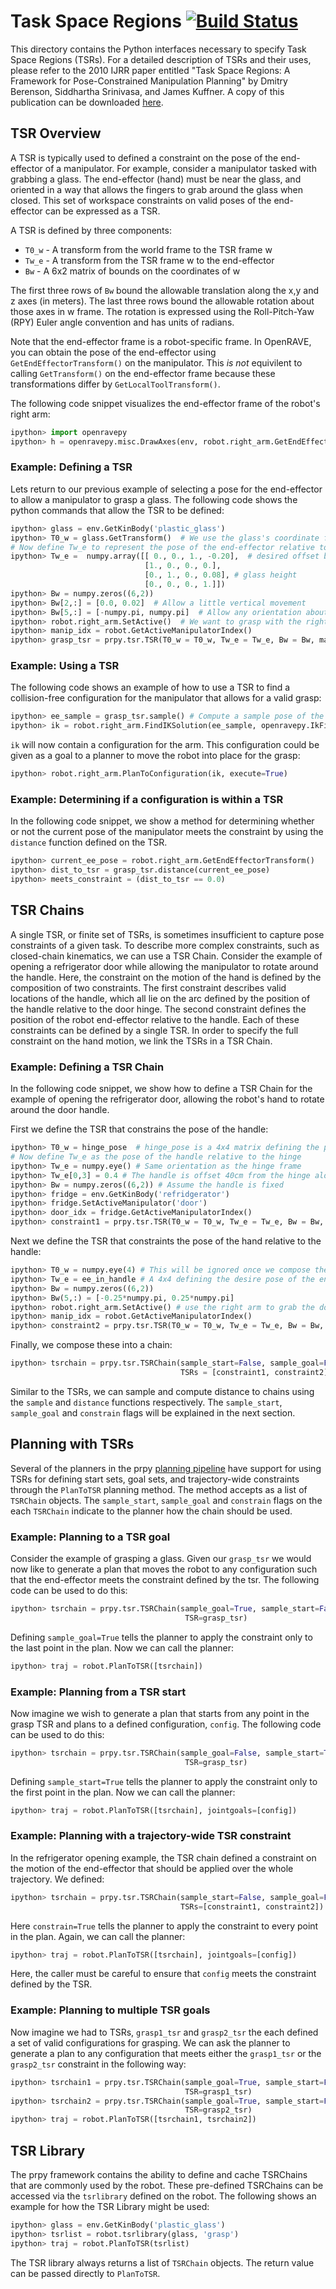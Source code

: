 # Task Space Regions [![Build Status](https://travis-ci.org/personalrobotics/tsr.svg?branch=master)](https://travis-ci.org/personalrobotics/tsr)

This directory contains the Python interfaces necessary to specify Task Space Regions (TSRs). For a detailed description of TSRs and their uses, please refer to the 2010 IJRR paper entitled "Task Space Regions: A Framework for Pose-Constrained
Manipulation Planning" by Dmitry Berenson, Siddhartha Srinivasa, and James Kuffner.  A copy of this publication can be downloaded [here](https://www.ri.cmu.edu/pub_files/2011/10/dmitry_ijrr10-1.pdf).

## TSR Overview
A TSR is typically used to defined a constraint on the pose of the end-effector of a manipulator. For example, consider a manipulator tasked with grabbing a glass. The end-effector (hand) must be near the glass, and oriented in a way that allows the fingers to grab around the glass when closed. This set of workspace constraints on valid poses of the end-effector can be expressed as a TSR.

A TSR is defined by three components:
* `T0_w` - A transform from the world frame to the TSR frame w
* `Tw_e` - A transform from the TSR frame w to the end-effector
* `Bw` - A 6x2 matrix of bounds on the coordinates of w

The first three rows of `Bw` bound the allowable translation along the x,y and z axes (in meters).  The last three rows bound the allowable rotation about those axes in w frame.  The rotation is expressed using the Roll-Pitch-Yaw (RPY) Euler angle convention and has units of radians.

Note that the end-effector frame is a robot-specific frame. In OpenRAVE, you can obtain the pose of the end-effector using ```GetEndEffectorTransform()``` on the manipulator. This *is not* equivilent to calling `GetTransform()` on the end-effector frame because these transformations differ by `GetLocalToolTransform()`.

The following code snippet visualizes the end-effector frame of the robot's right arm:
```python
ipython> import openravepy
ipython> h = openravepy.misc.DrawAxes(env, robot.right_arm.GetEndEffectorTransform())
```
### Example: Defining a TSR
Lets return to our previous example of selecting a pose for the end-effector to allow a manipulator to grasp a glass. The following code shows the python commands that allow the TSR to be defined:
```python
ipython> glass = env.GetKinBody('plastic_glass')
ipython> T0_w = glass.GetTransform()  # We use the glass's coordinate frame as the w frame
# Now define Tw_e to represent the pose of the end-effector relative to the glass
ipython> Tw_e =  numpy.array([[ 0., 0., 1., -0.20],  # desired offset between end-effector and object along x-axis 
                              [1., 0., 0., 0.], 
                              [0., 1., 0., 0.08], # glass height
                              [0., 0., 0., 1.]])  
ipython> Bw = numpy.zeros((6,2))
ipython> Bw[2,:] = [0.0, 0.02]  # Allow a little vertical movement
ipython> Bw[5,:] = [-numpy.pi, numpy.pi]  # Allow any orientation about the z-axis of the glass
ipython> robot.right_arm.SetActive()  # We want to grasp with the right arm
ipython> manip_idx = robot.GetActiveManipulatorIndex()
ipython> grasp_tsr = prpy.tsr.TSR(T0_w = T0_w, Tw_e = Tw_e, Bw = Bw, manip = manip_idx)
```
### Example: Using a TSR
The following code shows an example of how to use a TSR to find a collision-free configuration for the manipulator that allows for a valid grasp:
```python
ipython> ee_sample = grasp_tsr.sample() # Compute a sample pose of the end-effector
ipython> ik = robot.right_arm.FindIKSolution(ee_sample, openravepy.IkFilterOptions.CheckEnvCollisions)  
```
```ik``` will now contain a configuration for the arm.  This configuration could be given as a goal to a planner to move the robot into place for the grasp:
```python
ipython> robot.right_arm.PlanToConfiguration(ik, execute=True)
```
### Example: Determining if a configuration is within a TSR
In the following code snippet, we show a method for determining whether or not the current pose of the manipulator meets the constraint by using the ```distance``` function defined on the TSR.
```python
ipython> current_ee_pose = robot.right_arm.GetEndEffectorTransform()
ipython> dist_to_tsr = grasp_tsr.distance(current_ee_pose)
ipython> meets_constraint = (dist_to_tsr == 0.0)
```

## TSR Chains
A single TSR, or finite set of TSRs, is sometimes insufficient to capture pose constraints of a given task. To describe more complex constraints, such as closed-chain kinematics, we can use a TSR Chain.  Consider the example of opening a refrigerator door while allowing the manipulator to rotate around the handle. Here, the constraint on the motion of the hand is defined by the composition of two constraints.  The first constraint describes valid locations of the handle, which all lie on the arc defined by the position of the handle relative to the door hinge.  The second constraint defines the position of the robot end-effector relative to the handle. Each of these constraints can be defined by a single TSR. In order to specify the full constraint on the hand motion, we link the TSRs in a TSR Chain.  

### Example: Defining a TSR Chain
In the following code snippet, we show how to define a TSR Chain for the example of opening the refrigerator door, allowing the robot's hand to rotate around the door handle.

First we define the TSR that constrains the pose of the handle:
```python
ipython> T0_w = hinge_pose  # hinge_pose is a 4x4 matrix defining the pose of the hinge in world frame
# Now define Tw_e as the pose of the handle relative to the hinge
ipython> Tw_e = numpy.eye() # Same orientation as the hinge frame
ipython> Tw_e[0,3] = 0.4 # The handle is offset 40cm from the hinge along the x-axis of the hinge-frame
ipython> Bw = numpy.zeros((6,2)) # Assume the handle is fixed
ipython> fridge = env.GetKinBody('refridgerator')
ipython> fridge.SetActiveManipulator('door')
ipython> door_idx = fridge.GetActiveManipulatorIndex()
ipython> constraint1 = prpy.tsr.TSR(T0_w = T0_w, Tw_e = Tw_e, Bw = Bw, manip = door_idx)
```

Next we define the TSR that constraints the pose of the hand relative to the handle:
```python
ipython> T0_w = numpy.eye(4) # This will be ignored once we compose the chain
ipython> Tw_e = ee_in_handle # A 4x4 defining the desire pose of the end-effector relative to handle
ipython> Bw = numpy.zeros((6,2))
ipython> Bw(5,:) = [-0.25*numpy.pi, 0.25*numpy.pi]
ipython> robot.right_arm.SetActive() # use the right arm to grab the door
ipython> manip_idx = robot.GetActiveManipulatorIndex()
ipython> constraint2 = prpy.tsr.TSR(T0_w = T0_w, Tw_e = Tw_e, Bw = Bw, manip = manip_idx)
```

Finally, we compose these into a chain:
```python
ipython> tsrchain = prpy.tsr.TSRChain(sample_start=False, sample_goal=False, constrain=True, 
                                      TSRs = [constraint1, constraint2])
```
Similar to the TSRs, we can sample and compute distance to chains using the ```sample``` and ```distance``` functions respectively. The ```sample_start```, ```sample_goal``` and ```constrain``` flags will be explained in the next section. 

## Planning with TSRs
Several of the planners in the prpy [planning pipeline](https://github.com/personalrobotics/prpy/tree/master/src/prpy/planning) have support for using TSRs for defining start sets, goal sets, and trajectory-wide constraints through the `PlanToTSR` planning method. The method accepts as a list of `TSRChain` objects. The `sample_start`, `sample_goal` and `constrain` flags on the each `TSRChain` indicate to the planner how the chain should be used.

### Example: Planning to a TSR goal
Consider the example of grasping a glass. Given our `grasp_tsr` we would now like to generate a plan that moves the robot to any configuration such that the end-effector meets the constraint defined by the tsr.  The following code can be used to do this:
```python
ipython> tsrchain = prpy.tsr.TSRChain(sample_goal=True, sample_start=False, constrain=False,
                                       TSR=grasp_tsr)
```
Defining `sample_goal=True` tells the planner to apply the constraint only to the last point in the plan. Now we can call the planner:
```python
ipython> traj = robot.PlanToTSR([tsrchain])
```
### Example: Planning from a TSR start
Now imagine we wish to generate a plan that starts from any point in the grasp TSR and plans to a defined configuration, `config`. The following code can be used to do this:
```python
ipython> tsrchain = prpy.tsr.TSRChain(sample_goal=False, sample_start=True, constrain=False,
                                       TSR=grasp_tsr)
```
Defining ```sample_start=True``` tells the planner to apply the constraint only to the first point in the plan. Now we can call the planner:
```python
ipython> traj = robot.PlanToTSR([tsrchain], jointgoals=[config])
```
### Example: Planning with a trajectory-wide TSR constraint
In the refrigerator opening example, the TSR chain defined a constraint on the motion of the end-effector that should be applied over the whole trajectory.  We defined:
```python
ipython> tsrchain = prpy.tsr.TSRChain(sample_start=False, sample_goal=False, constrain=True, 
                                      TSRs=[constraint1, constraint2])
```
Here ```constrain=True``` tells the planner to apply the constraint to every point in the plan.  Again, we can call the planner:
```python
ipython> traj = robot.PlanToTSR([tsrchain], jointgoals=[config])
```
Here, the caller must be careful to ensure that ```config``` meets the constraint defined by the TSR. 

### Example: Planning to multiple TSR goals
Now imagine we had to TSRs, `grasp1_tsr` and `grasp2_tsr` the each defined a set of valid configurations for grasping.  We can ask the planner to generate a plan to any configuration that meets either the `grasp1_tsr` or the `grasp2_tsr` constraint in the following way:
```python
ipython> tsrchain1 = prpy.tsr.TSRChain(sample_goal=True, sample_start=False, constrain=False,
                                       TSR=grasp1_tsr)
ipython> tsrchain2 = prpy.tsr.TSRChain(sample_goal=True, sample_start=False, constrain=False,
                                       TSR=grasp2_tsr)
ipython> traj = robot.PlanToTSR([tsrchain1, tsrchain2])
```
## TSR Library
The prpy framework contains the ability to define and cache TSRChains that are commonly used by the robot. These pre-defined TSRChains can be accessed via the ```tsrlibrary``` defined on the robot. The following shows an example for how the TSR Library might be used:
```python
ipython> glass = env.GetKinBody('plastic_glass')
ipython> tsrlist = robot.tsrlibrary(glass, 'grasp')
ipython> traj = robot.PlanToTSR(tsrlist)
```

The TSR library always returns a list of `TSRChain` objects. The return value can be passed directly to `PlanToTSR`.
